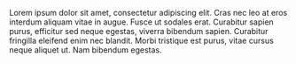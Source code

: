 Lorem ipsum dolor sit amet, consectetur adipiscing elit. Cras nec leo at eros interdum aliquam vitae in augue. Fusce ut sodales erat. Curabitur sapien purus, efficitur sed neque egestas, viverra bibendum sapien. Curabitur fringilla eleifend enim nec blandit. Morbi tristique est purus, vitae cursus neque aliquet ut. Nam bibendum egestas.
